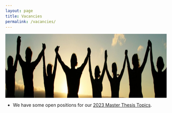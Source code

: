 ```yaml
---
layout: page
title: Vacancies
permalink: /vacancies/
---
```


<center><img src="/images/people.jpg" width="1000" height="200" align="center"></center>


* We have some open positions for our [2023 Master Thesis Topics](https://docs.google.com/document/d/1P6kCFoPmnYrb5crPq3XCNnRclKlDOXpiIWBwBnPmeqw/edit?usp=sharing).
